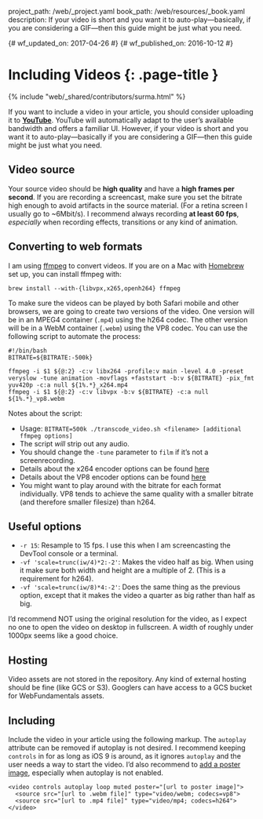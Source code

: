 project_path: /web/_project.yaml
book_path: /web/resources/_book.yaml
description: If your video is short and you want it to auto-play&mdash;basically, if you are considering a GIF&mdash;then this guide might be just what you need.

{# wf_updated_on: 2017-04-26 #}
{# wf_published_on: 2016-10-12 #}

# Including Videos {: .page-title }

{% include "web/_shared/contributors/surma.html" %}

If you want to include a video in your article, you should consider uploading it
to [**YouTube**](https://youtube.com). YouTube will automatically adapt to the
user’s available bandwidth and offers a familiar UI. However, if your video is
short and you want it to auto-play&mdash;basically if you are considering a
GIF&mdash;then this guide might be just what you need.

## Video source

Your source video should be **high quality** and have a **high frames per
second**. If you are recording a screencast, make sure you set the bitrate high
enough to avoid artifacts in the source material. (For a retina screen I usually
go to ~6Mbit/s). I recommend always recording **at least 60 fps**, _especially_
when recording effects, transitions or any kind of animation.

## Converting to web formats

I am using [ffmpeg](https://www.ffmpeg.org/) to convert videos. If you are on a
Mac with [Homebrew](http://brew.sh/) set up, you can install ffmpeg with:

    brew install --with-{libvpx,x265,openh264} ffmpeg

To make sure the videos can be played by both Safari mobile and other browsers,
we are going to create two versions of the video. One version will be in an
MPEG4 container (`.mp4`) using the h264 codec. The other version will be in a
WebM container (`.webm`) using the VP8 codec. You can use the following script
to automate the process:

    #!/bin/bash
    BITRATE=${BITRATE:-500k}

    ffmpeg -i $1 ${@:2} -c:v libx264 -profile:v main -level 4.0 -preset veryslow -tune animation -movflags +faststart -b:v ${BITRATE} -pix_fmt yuv420p -c:a null ${1%.*}_x264.mp4
    ffmpeg -i $1 ${@:2} -c:v libvpx -b:v ${BITRATE} -c:a null ${1%.*}_vp8.webm

Notes about the script:

* Usage: `BITRATE=500k ./transcode_video.sh <filename> [additional ffmpeg options]`
* The script _will_ strip out any audio.
* You should change the `-tune` parameter to `film` if it’s not a screenrecording.
* Details about the x264 encoder options can be found [here](https://trac.ffmpeg.org/wiki/Encode/H.264)
* Details about the VP8 encoder options can be found [here](https://trac.ffmpeg.org/wiki/Encode/VP8)
* You might want to play around with the bitrate for each format individually.
  VP8 tends to achieve the same quality with a smaller bitrate (and therefore
  smaller filesize) than h264.

## Useful options

* `-r 15`: Resample to 15 fps. I use this when I am screencasting the DevTool
  console or a terminal.
* `-vf 'scale=trunc(iw/4)*2:-2'`: Makes the video half as big. When using it
  make sure both width and height are a multiple of 2. (This is a requirement
  for h264).
* `-vf 'scale=trunc(iw/8)*4:-2'`: Does the same thing as the previous option,
  except that it makes the video a quarter as big rather than half as big.

I’d recommend NOT using the original resolution for the video, as I expect no
one to open the video on desktop in fullscreen. A width of roughly under 1000px
seems like a good choice.

## Hosting

Video assets are not stored in the repository. Any kind of external hosting
should be fine (like GCS or S3). Googlers can have access to a GCS bucket for
WebFundamentals assets.

## Including

Include the video in your article using the following markup. The `autoplay`
attribute can be removed if autoplay is not desired. I recommend keeping
`controls` in for as long as iOS 9 is around, as it ignores `autoplay` and the
user needs a way to start the video. I’d also recommend to [add a poster
image](/web/fundamentals/design-and-ui/media/video#include_a_poster_image),
especially when autoplay is not enabled.


    <video controls autoplay loop muted poster="[url to poster image]">
      <source src="[url to .webm file]" type="video/webm; codecs=vp8">
      <source src="[url to .mp4 file]" type="video/mp4; codecs=h264">
    </video>

